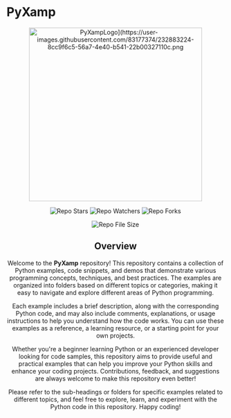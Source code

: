 # PyXamp

<p align="center">
  <img src="https://user-images.githubusercontent.com/83177374/232621042-6a69fa6d-93bd-4616-88b1-3b9c9d980fb8.png" alt="PyXampLogo](https://user-images.githubusercontent.com/83177374/232883224-8cc9f6c5-56a7-4e40-b541-22b00327110c.png" width="400" height="400">
</p>

<div align="center">
  
![Repo Stars](https://img.shields.io/github/stars/LemonsquizzerTHECOOL/PyXamp?color=gold&logo=github&style=for-the-badge)
![Repo Watchers](https://img.shields.io/github/watchers/LemonsquizzerTHECOOL/PyXamp?color=teal&logo=Github&style=for-the-badge)
![Repo Forks](https://img.shields.io/github/forks/LemonsquizzerTHECOOL/PyXamp?color=blueviolet&logo=github&style=for-the-badge)
  
</div>

<div align="center">
  
![Repo File Size](https://img.shields.io/github/repo-size/LemonsquizzerTHECOOL/PyXamp?logo=files&style=for-the-badge)
  
## Overview
Welcome to the **PyXamp** repository! This repository contains a collection of Python examples, code snippets, and demos that demonstrate various programming concepts, techniques, and best practices. The examples are organized into folders based on different topics or categories, making it easy to navigate and explore different areas of Python programming.

Each example includes a brief description, along with the corresponding Python code, and may also include comments, explanations, or usage instructions to help you understand how the code works. You can use these examples as a reference, a learning resource, or a starting point for your own projects.

Whether you're a beginner learning Python or an experienced developer looking for code samples, this repository aims to provide useful and practical examples that can help you improve your Python skills and enhance your coding projects. Contributions, feedback, and suggestions are always welcome to make this repository even better!

Please refer to the sub-headings or folders for specific examples related to different topics, and feel free to explore, learn, and experiment with the Python code in this repository. Happy coding!
